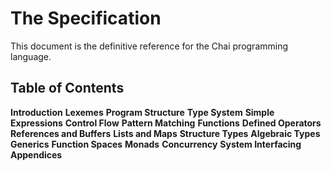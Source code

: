 # The Specification
This document is the definitive reference for the Chai programming language.

## Table of Contents
**Introduction**
**Lexemes**
**Program Structure**
**Type System**
**Simple Expressions**
**Control Flow**
**Pattern Matching**
**Functions**
**Defined Operators**
**References and Buffers**
**Lists and Maps**
**Structure Types**
**Algebraic Types**
**Generics**
**Function Spaces**
**Monads**
**Concurrency**
**System Interfacing**
**Appendices**
